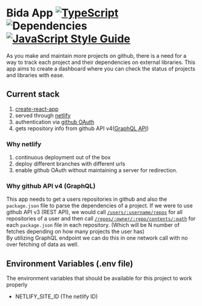 # Bida App [![TypeScript](https://badges.frapsoft.com/typescript/code/typescript.svg?v=101)](https://github.com/ellerbrock/typescript-badges/) ![Dependencies](https://david-dm.org/strvcom/dep-manager-web.svg) [![JavaScript Style Guide](https://img.shields.io/badge/code_style-standard-brightgreen.svg)](https://standardjs.com)

As you make and maintain more projects on github, there is a need for a way to track each project and their dependencies on external libraries. This app aims to create a dashboard where you can check the status of projects and libraries with ease.

## Current stack

1. [create-react-app](https://github.com/facebook/create-react-app)
2. served through [netlify](https://www.netlify.com/)
3. authentication via [github OAuth](https://developer.github.com/apps/building-oauth-apps/creating-an-oauth-app/)
4. gets repository info from github API v4([GraphQL API](https://developer.github.com/v4/))

### Why netlify

1. continuous deployment out of the box
2. deploy different branches with different urls
3. enable github OAuth without maintaining a server for redirection.

### Why github API v4 (GraphQL)

This app needs to get a users repositories in github and also the `package.json` file to parse the dependencies of a project. If we were to use github API v3 (REST API), we would call [`/users/:username/repos`](https://developer.github.com/v3/repos/#list-your-repositories) for all repositories of a user and then call [`/repos/:owner/:repo/contents/:path`](https://developer.github.com/v3/repos/contents/#get-contents) for each `package.json` file in each repository. (Which will be N number of fetches depending on how many projects the user has)  
By utilizing GraphQL endpoint we can do this in one network call with no over fetching of data as well.

## Environment Variables (.env file)

The environment variables that should be available for this project to work properly

- NETLIFY_SITE_ID (The netlify ID)
